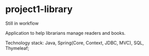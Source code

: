 # project1-library
Still in workflow

Application to help librarians manage readers and books. 

Technology stack: Java, Spring(Core, Context, JDBC, MVC), SQL, Thymeleaf;
